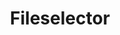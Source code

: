 ---
layout: component.njk
tags: 
    - legacy_components_en
key: fileselector-legacy_en
title: Fileselector
parent: legacy_components_en
image: legacy/overview/fileselector.webp
keywords: 
order: 100
---